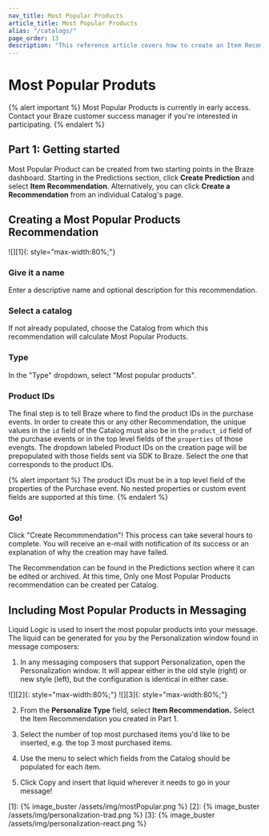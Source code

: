 ```yaml
---
nav_title: Most Popular Products
article_title: Most Popular Products
alias: "/catalogs/"
page_order: 13
description: "This reference article covers how to create an Item Recommendation for Most Popular Products."
---
```


# Most Popular Produts

{% alert important %} 
Most Popular Products is currently in early access. Contact your Braze customer success manager if you're interested in participating. 
{% endalert %} 



## Part 1: Getting started

Most Popular Product can be created from two starting points in the Braze dashboard. Starting in the Predictions section, click __Create Prediction__ and select __Item Recommendation__. Alternatively, you can click __Create a Recommendation__ from an individual Catalog's page. 


## Creating a Most Popular Products Recommendation

![][1]{: style="max-width:80%;"} 

### Give it a name

Enter a descriptive name and optional description for this recommendation.

### Select a catalog

If not already populated, choose the Catalog from which this recommendation will calculate Most Popular Products.

### Type

In the "Type" dropdown, select "Most popular products".

### Product IDs

The final step is to tell Braze where to find the product IDs in the purchase events. In order to create this or any other Recommendation, the unique values in the `id` field of the Catalog must also be in the `product_id`  field of the purchase events or in the top level fields of the `properties` of those evengts.  The dropdown labeled Product IDs on the creation page will be prepopulated with those fields sent via SDK to Braze. Select the one that corresponds to the product IDs.

{% alert important %} 
The product IDs must be in a top level field of the properties of the Purchase event. No nested properties or custom event fields are supported at this time.
{% endalert %} 

### Go!

Click "Create Recommmendation"! This process can take several hours to complete. You will receive an e-mail with notification of its success or an explanation of why the creation may have failed.

The Recommendation can be found in the Predictions section where it can be edited or archived. At this time, Only one Most Popular Products recommendation can be created per Catalog.


## Including Most Popular Products in Messaging

Liquid Logic is used to insert the most popular products into your message. The liquid can be generated for you by the Personalization window found in message composers:

1) In any messaging composers that support Personalization, open the Personalization window. It will appear either in the old style (right) or new style (left), but the configuration is identical in either case.

![][2]{: style="max-width:80%;"} 
![][3]{: style="max-width:80%;"} 

2) From the __Personalize Type__ field, select __Item Recommendation.__ Select the Item Recommendation you created in Part 1.

3) Select the number of top most purchased items you'd like to be inserted, e.g. the top 3 most purchased items.

4) Use the menu to select which fields from the Catalog should be populated for each item. 

5) Click Copy and insert that liquid wherever it needs to go in your message!

[1]: {% image_buster /assets/img/mostPopular.png %}
[2]: {% image_buster /assets/img/personalization-trad.png %}
[3]: {% image_buster /assets/img/personalization-react.png %}

 